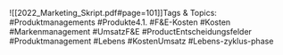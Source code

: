 
![[2022_Marketing_Skript.pdf#page=101]]Tags & Topics:
   #Produktmanagements
   #Produkte4.1.
   #F&E-Kosten
   #Kosten
   #Markenmanagement
   #UmsatzF&E
   #ProductEntscheidungsfelder
   #Produktmanagement
   #Lebens
   #KostenUmsatz
   #Lebens-zyklus-phase